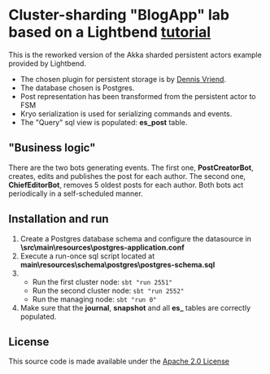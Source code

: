 Cluster-sharding "BlogApp" lab based on a Lightbend [tutorial](https://github.com/typesafehub/activator-akka-cluster-sharding-scala/blob/master/tutorial/index.html)
=====================================


This is the reworked version of the Akka sharded persistent actors example provided by Lightbend. 
- The chosen plugin for persistent storage is by [Dennis Vriend](https://github.com/dnvriend/akka-persistence-jdbc). 
- The database chosen is Postgres. 
- Post representation has been transformed from the persistent actor to FSM
- Kryo serialization is used for serializing commands and events. 
- The "Query" sql view is populated: **es_post** table.

## "Business logic"
There are the two bots generating events. The first one, **PostCreatorBot**, creates, edits and publishes the post for each author. The second one, **ChiefEditorBot**, removes 5 oldest posts for each author. Both bots act periodically in a self-scheduled manner.
## Installation and run

1.  Create a Postgres database schema and configure the datasource in **\src\main\resources\postgres-application.conf**
2.  Execute a run-once sql script located at **main\resources\schema\postgres\postgres-schema.sql**
3.  * Run the first cluster node: `sbt "run 2551"` 
    * Run the second cluster node: `sbt "run 2552"`
    * Run the managing node: `sbt "run 0"`
4.  Make sure that the **journal**, **snapshot** and all **es_** tables are correctly populated.
## License
This source code is made available under the [Apache 2.0 License](http://www.apache.org/licenses/LICENSE-2.0)

